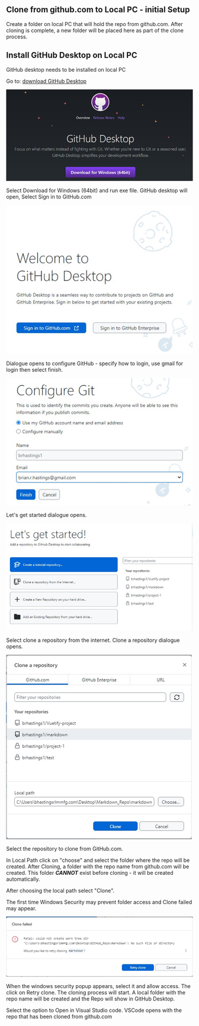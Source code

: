 ## Clone from github.com to Local PC - initial Setup

Create a folder on local PC that will hold the repo from github.com. After cloning is complete, a new folder will be placed here as part of the clone process.

## Install GitHub Desktop on Local PC

GitHub desktop needs to be installed on local PC

Go to:
[download GitHub Desktop](https://desktop.github.com/)

![](GH_pull_images/01%20Download%20GitHub%20Desktop.jpg)

Select Download for Windows (64bit) and run exe file. GitHub desktop will open, Select Sign in to GitHub.com

![](GH_pull_images/02%20Sign%20in%20to%20GitHub.com.jpg)

Dialogue opens to configure GitHub - specify how to login, use gmail for login then select finish.

![](GH_pull_images/03%20Configure%20Git.jpg)

Let's get started dialogue opens.

![](GH_pull_images/04%20Lets%20get%20started%20dialogue.jpg)

Select clone a repository from the internet. Clone a repository dialogue opens.

![](GH_pull_images/05%20clone%20a%20repository%20dialogue.jpg)

Select the repository to clone from GitHub.com.

In Local Path click on "choose" and select the folder where the repo will be created. After Cloning, a folder with the repo name from github.com will be created. This folder ***CANNOT*** exist before cloning - it will be created automatically.

After choosing the local path select "Clone". 

The first time Windows Security may prevent folder access and Clone failed may appear.

![](GH_pull_images/06%20Clone%20failed%20-%20Retry%20clone.jpg)

When the windows security popup appears, select it and allow access. The click on Retry clone. The cloning process will start. A local folder with the repo name will be created and the Repo will show in GitHub Desktop.

Select the option to Open in Visual Studio code. VSCode opens with the repo that has been cloned from github.com














